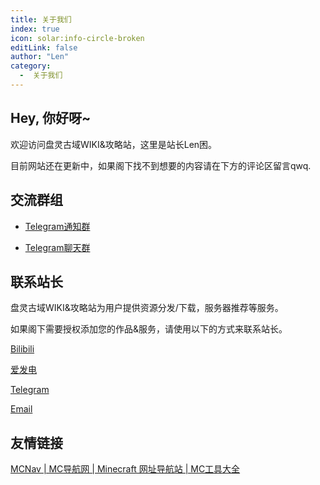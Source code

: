 ```yaml
---
title: 关于我们
index: true
icon: solar:info-circle-broken
editLink: false
author: "Len"
category:
  -  关于我们
---
```


## Hey, 你好呀~

欢迎访问盘灵古域WIKI&攻略站，这里是站长Len困。

目前网站还在更新中，如果阁下找不到想要的内容请在下方的评论区留言qwq.



## 交流群组

- [Telegram通知群](//t.me/PanlingGuide)

- [Telegram聊天群](//t.me/OhMyPanGu)

  <!-- [Discord交流群](https://discord.gg/yGmTxaxfzA) 【暂未开放，不过你看到的话可以加入】-->

## 联系站长

盘灵古域WIKI&攻略站为用户提供资源分发/下载，服务器推荐等服务。

如果阁下需要授权添加您的作品&服务，请使用以下的方式来联系站长。

[Bilibili](https://space.bilibili.com/13281837)

[爱发电](https://afdian.com/a/Huazi0w0)

[Telegram](https://t.me/HanakoPMBot)

[Email](mailto:info@3onem.eu.org)

## 友情链接

[MCNav | MC导航网 | Minecraft 网址导航站 | MC工具大全](https://www.mcnav.net/)

